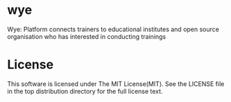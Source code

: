 # wye
Wye: Platform connects trainers to educational institutes and open source organisation who has interested in conducting trainings


# License

This software is licensed under The MIT License(MIT). See the LICENSE file in the top distribution directory for the full license text.
